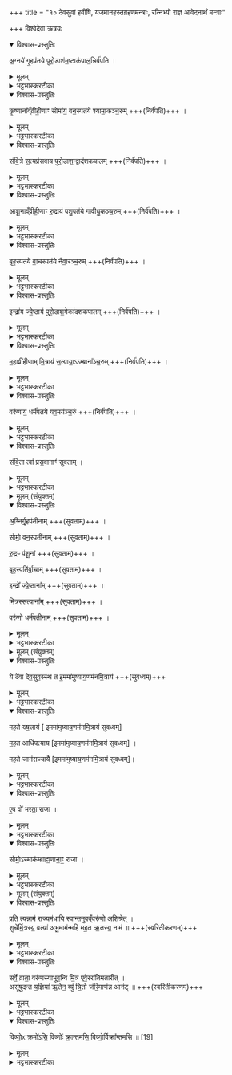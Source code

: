 +++
title = "१० देवसुवां हवींषि, यजमानहस्तग्रहणमन्त्राः, रत्निभ्यो राज्ञ आवेदनार्थं मन्त्राः"

+++
विश्वेदेवा ऋषयः
<details open><summary>विश्वास-प्रस्तुतिः</summary>

अ॒ग्नये॑ गृ॒हप॑तये पुरो॒डाश॑म॒ष्टाक॑पाल॒न्निर्व॑पति  ।  
</details>

<details><summary>मूलम्</summary>

अ॒ग्नये॑ गृ॒हप॑तये पुरो॒डाश॑म॒ष्टाक॑पाल॒न्निर्व॑पति  ।  
</details>

<details><summary>भट्टभास्करटीका</summary>

1अथाभिषेचनीये अग्नीषोमीयस्य पशुपुरोडाशस्यानुनिर्वाप्याण्यष्टौ देवसुवां हवींषि सन्ति, तानि विदधाति - अग्नये गृहपतये इत्यादि ॥ 'देवसुवामेतानि हवीषि भवन्ति' इत्यादि ब्राह्मणम् । देवस्य यजमानस्यानुज्ञातारोग्न्यादयो देवसुवः । गृहाणां पतिस्स्वामी गृहपतिः । 'पत्यावैश्वर्ये' इति पूर्वपदप्रकृतिस्वरत्वम् ।
</details>

<details open><summary>विश्वास-प्रस्तुतिः</summary>

कृ॒ष्णाना᳚व्ँव्रीही॒णाꣳ सोमा॑य॒ वन॒स्पत॑ये
श्यामा॒कञ्च॒रुम्  +++(निर्व॑पति)+++  ।  
</details>

<details><summary>मूलम्</summary>

कृ॒ष्णाना᳚व्ँव्रीही॒णाꣳ सोमा॑य॒ वन॒स्पत॑ये
श्यामा॒कञ्च॒रुम्  +++(निर्व॑पति)+++  ।  
</details>

<details><summary>भट्टभास्करटीका</summary>

कृष्णव्रीह्यादयो वाक्यशेषात्प्रायशः प्रसिद्धाः कृष्णवर्णाः, कृष्णाः । व्रीहीणामित्यादौ 'नामन्यतरस्याम्' इति नाम उदात्तत्वम् । वनानां पतिस्स्वामी वनस्पतिः । पारस्करादित्वात्सुट्, 'उभे वनस्पत्यादिषु' इति पूर्वोत्तरपदयोर्युगपत्प्रकृतिस्वरत्वम् । श्यामाकाः श्यामाकाख्याः ।
</details>

<details open><summary>विश्वास-प्रस्तुतिः</summary>

स॑वि॒त्रे स॒त्यप्र॑सवाय पुरो॒डाश॒न्द्वाद॑शकपालम्  +++(निर्व॑पति)+++  ।    
</details>

<details><summary>मूलम्</summary>

स॑वि॒त्रे स॒त्यप्र॑सवाय पुरो॒डाश॒न्द्वाद॑शकपालम्  +++(निर्व॑पति)+++  ।    
</details>

<details><summary>भट्टभास्करटीका</summary>

सवित्रे 'उदात्तयणः' इति विभक्तिरुदात्ता । सत्यप्रसवायामोघाभ्यनुज्ञाय ।
</details>

<details open><summary>विश्वास-प्रस्तुतिः</summary>

आशू॒नाव्ँव्री॑ही॒णाꣳ रु॒द्राय॑ पशु॒पत॑ये गावीधु॒कञ्च॒रुम्  +++(निर्व॑पति)+++  ।    
</details>

<details><summary>मूलम्</summary>

आशू॒नाव्ँव्री॑ही॒णाꣳ रु॒द्राय॑ पशु॒पत॑ये गावीधु॒कञ्च॒रुम्  +++(निर्व॑पति)+++  ।    
</details>

<details><summary>भट्टभास्करटीका</summary>

आशवष्षाष्टिका इत्येके । त्रिपक्षपच्या इत्यन्ये । पशूनां पतिस्स्वमी पशुपतिः । 'परादिश्छन्दसि' इत्युत्तरपदाद्युदात्तत्वम् । गावीधुकास्तृणतण्डुलाः ।
</details>

<details open><summary>विश्वास-प्रस्तुतिः</summary>

बृह॒स्पत॑ये वा॒चस्पत॑ये नैवा॒रञ्च॒रुम्  +++(निर्व॑पति)+++  ।      
</details>

<details><summary>मूलम्</summary>

बृह॒स्पत॑ये वा॒चस्पत॑ये नैवा॒रञ्च॒रुम्  +++(निर्व॑पति)+++  ।      
</details>

<details><summary>भट्टभास्करटीका</summary>

बृहतां पतिः बृहस्पतिः । वनस्पतिवत्सुस्वटरौ । वाचस्पतये । 'सावेकाचः' इति षष्ठ्या उदात्तत्वम्, 'षष्ठ्याः पतिपुत्र' इति संहितायां सत्वम् । 'षष्ठीयुक्तच्छन्दसि वा' इति पत्युर्घित्वम् । नीवाराश्शुष्कजलाशयोत्थिताः ।
</details>

<details open><summary>विश्वास-प्रस्तुतिः</summary>

इन्द्रा॑य ज्ये॒ष्ठाय॑ पुरो॒डाश॒मेका॑दशकपालम्  +++(निर्व॑पति)+++  ।      
</details>

<details><summary>मूलम्</summary>

इन्द्रा॑य ज्ये॒ष्ठाय॑ पुरो॒डाश॒मेका॑दशकपालम्  +++(निर्व॑पति)+++  ।      
</details>

<details><summary>भट्टभास्करटीका</summary>

ज्येष्ठाय प्रशस्यतमाय ।
</details>

<details open><summary>विश्वास-प्रस्तुतिः</summary>

म॒हाव्री॑हीणाम् मि॒त्राय॑ स॒त्याया॒ऽऽम्बाना᳚ञ्च॒रुम्  +++(निर्व॑पति)+++  ।     
</details>

<details><summary>मूलम्</summary>

म॒हाव्री॑हीणाम् मि॒त्राय॑ स॒त्याया॒ऽऽम्बाना᳚ञ्च॒रुम्  +++(निर्व॑पति)+++  ।     
</details>

<details><summary>भट्टभास्करटीका</summary>

महाव्रीहयश्शालय इति केचित् । स्वयं विशीर्णव्रीहिभ्यस्स्स्वयमुत्पन्ना व्रीहय इत्यन्ये । सत्यस्वरूपाय मित्राय ।
</details>

<details open><summary>विश्वास-प्रस्तुतिः</summary>

वरु॑णाय॒ धर्म॑पतये यव॒मय॑ञ्च॒रुं +++(निर्व॑पति)+++  ।     
</details>

<details><summary>मूलम्</summary>

वरु॑णाय॒ धर्म॑पतये यव॒मय॑ञ्च॒रुं +++(निर्व॑पति)+++  ।     
</details>

<details><summary>भट्टभास्करटीका</summary>

धर्मपतिः धर्मस्य पाता । पूर्ववत्स्वरः । यवमयं 'द्व्यचश्छन्दसि ' मयट् ॥
</details>

<details open><summary>विश्वास-प्रस्तुतिः</summary>

स॑वि॒ता त्वा᳚ प्रस॒वानाꣳ॑ सुवताम् ।  
</details>

<details><summary>मूलम्</summary>

स॑वि॒ता त्वा᳚ प्रस॒वानाꣳ॑ सुवताम् ।  
</details>

<details><summary>भट्टभास्करटीका</summary>

12अथ पुरोडाशस्विष्टकृतः पुरस्तात् ब्रह्मा यजमानस्य हस्तं गृह्णाति - सवितेत्यादि ॥ अत्र प्रसवस्य प्राधान्यात् तृतीयस्सविता प्रथम असीत् । सर्वत्र तादर्थ्ये चतुर्थ्याष्षष्ठी । प्रसवानां प्रसवार्थं सर्वासु प्रवृत्तिष्वनुज्ञानार्थं सविता त्वां सुवतां प्रेरयतु । षू प्रेरणे, प्रेरणमनुज्ञैव । सर्वत्रानुज्ञातो भवेत्यर्यः । थाथादिना प्रसवशब्दोन्तोदात्तः ।
</details>



<details><summary>मूलम् (संयुक्तम्)</summary>

अ॒ग्निर्गृ॒हप॑तीना॒ꣳ॒ सोमो॒ वन॒स्पती॑नाꣳ रु॒द्रᳶ प॑शू॒नां [18]बृह॒स्पति॑र्वा॒चामिन्द्रो᳚ ज्ये॒ष्ठाना᳚म्मि॒त्रस्स॒त्याना॒व्ँवरु॑णो॒ धर्म॑पतीना॒य्ँये दे॑वा देव॒सुव॒स्स्थ त इ॒ममा॑मुष्याय॒णम॑नमि॒त्राय॑ सुवध्वम्मह॒ते 
</details>

<details open><summary>विश्वास-प्रस्तुतिः</summary>

अ॒ग्निर्गृ॒हप॑तीनाम्   +++(सुवताम्)+++  ।     

सोमो॒ वन॒स्पती॑नाम्  +++(सुवताम्)+++  ।       

रु॒द्रᳶ प॑शू॒नां   +++(सुवताम्)+++  ।       

बृह॒स्पति॑र्वा॒चाम्   +++(सुवताम्)+++  ।       

इन्द्रो᳚ ज्ये॒ष्ठाना᳚म्  +++(सुवताम्)+++  ।       

मि॒त्रस्स॒त्याना᳚म्  +++(सुवताम्)+++  ।      

वरु॑णो॒ धर्म॑पतीनाम्   +++(सुवताम्)+++  ।       
</details>

<details><summary>मूलम्</summary>

अ॒ग्निर्गृ॒हप॑तीनाम्   +++(सुवताम्)+++  ।     

सोमो॒ वन॒स्पती॑नाम्  +++(सुवताम्)+++  ।       

रु॒द्रᳶ प॑शू॒नां   +++(सुवताम्)+++  ।       

बृह॒स्पति॑र्वा॒चाम्   +++(सुवताम्)+++  ।       

इन्द्रो᳚ ज्ये॒ष्ठाना᳚म्  +++(सुवताम्)+++  ।       

मि॒त्रस्स॒त्याना᳚म्  +++(सुवताम्)+++  ।      

वरु॑णो॒ धर्म॑पतीनाम्   +++(सुवताम्)+++  ।       
</details>

<details><summary>भट्टभास्करटीका</summary>

गृहपतीनामिति । भावप्रधानो निर्देशः । यानि गृहपति त्वानि बहुविधानि तदर्थं सुवताम्, सोमस्त्वां वनस्पत्यर्थं सुवताम्, रुद्रः पशूनां पतिः त्वां पश्वर्थं सुवताम्, वागर्थं बृहस्पतिस्सुवताम्, ज्येष्ठानां ज्येष्ठत्वाय इन्द्रस्सुवताम्, सत्यत्वाय मित्रस्सुवताम्, धर्मपतित्वार्थं वरुणस्सुवताम् ।
</details>



<details><summary>मूलम् (संयुक्तम्)</summary>

ये दे॑वा देव॒सुव॒स्स्थ त इ॒ममा॑मुष्याय॒णम॑नमि॒त्राय॑ सुवध्वम्मह॒ते ख्ष॒त्त्राय॑
 मह॒त आधि॑पत्याय मह॒ते जान॑राज्यायै 
</details>

<details open><summary>विश्वास-प्रस्तुतिः</summary>

ये दे॑वा देव॒सुव॒स्स्थ त इ॒ममा॑मुष्याय॒णम॑नमि॒त्राय॑  +++(सुवध्वम्)+++     
</details>

<details><summary>मूलम्</summary>

ये दे॑वा देव॒सुव॒स्स्थ त इ॒ममा॑मुष्याय॒णम॑नमि॒त्राय॑  +++(सुवध्वम्)+++     
</details>

<details><summary>भट्टभास्करटीका</summary>

हे देवा अग्न्यादयो वरुणान्ताः ये यूयं देवसुवस्स्थ देवस्य दानादिगुणयुक्तस्य यजमानस्य सवितारः प्रेरकास्स्थ ते यूयं यस्मादेवं प्रसवादीनामनुज्ञातारः तस्मादिममामुष्यायणं सिंहवर्मणः पुत्रं नन्दिवर्माणम् अनमित्रायानमित्रत्वाय अविद्यमानशत्रुत्वाय सुवध्वम् । अनुजानीत अशत्रुमेनं कुरुतेत्यर्थः । इममामुष्यायणमिति सर्वनामद्वयं विशेषार्थमुपादीयते । अमुष्यशब्दान्नडादित्वात्फक् ।
</details>

<details open><summary>विश्वास-प्रस्तुतिः</summary>

मह॒ते ख्ष॒त्त्राय॑ [ इ॒ममा॑मुष्याय॒णम॑नमि॒त्राय॑ सुवध्वम्]    

म॒ह॒त आधि॑पत्याय  [इ॒ममा॑मुष्याय॒णम॑नमि॒त्राय॑ सुवध्वम्] ।    

मह॒ते जान॑राज्यायै  [इ॒ममा॑मुष्याय॒णम॑नमि॒त्राय॑ सुवध्वम्]।     
</details>

<details><summary>मूलम्</summary>

मह॒ते ख्ष॒त्त्राय॑ [ इ॒ममा॑मुष्याय॒णम॑नमि॒त्राय॑ सुवध्वम्]    

म॒ह॒त आधि॑पत्याय  [इ॒ममा॑मुष्याय॒णम॑नमि॒त्राय॑ सुवध्वम्] ।    

मह॒ते जान॑राज्यायै  [इ॒ममा॑मुष्याय॒णम॑नमि॒त्राय॑ सुवध्वम्]।     
</details>

<details><summary>भट्टभास्करटीका</summary>

किञ्च - महते च क्षत्राय बलाय महते चाधिपत्याय स्वामित्वाय महते अविच्छिन्नाय च जानराज्याय जनानां राजा जनराजः तद्भावाय । उभयत्रापि गुणवचनत्वात् ष्यञ् । इममायुष्यायणं सुवध्वमित्येव । 'बृहन्महतोरुपसङ्ख्यानम्' इति महतो विभक्तेरुदात्तत्वम् ॥
</details>

<details open><summary>विश्वास-प्रस्तुतिः</summary>

ए॒ष वो॑ भरता॒ राजा ।
</details>

<details><summary>मूलम्</summary>

ए॒ष वो॑ भरता॒ राजा ।
</details>

<details><summary>भट्टभास्करटीका</summary>

3यजमानायतने तिष्ठन् रत्निभ्यो जानपदेभ्योध्वर्युरावेदयते - एष व इति ॥ भरतानां निवासो जनपदो भरताः । 'जनपदे लुप्' । भरतानां राजानोपि भरताः । 'तस्य राजन्यपत्यवत्' इति 'जनपदशब्दात् क्षत्रियादञ्', 'यञिञोश्च' इति बहुषु लुक् । हे भरताः एष वो युष्माकं राजा, योयं राजसूयेन यजते । एवमयं व्याख्यातिगतो भवति, राज्यं चास्मिन् प्रतिहितम् । यद्यसौ भरतानामेव राजा तदानीमेवं, नान्यदा । यथाजनपदमिति केचित् ॥
</details>

<details open><summary>विश्वास-प्रस्तुतिः</summary>

सोमो॒ऽस्माक॑म्ब्राह्म॒णाना॒ꣳ॒ राजा ।
</details>

<details><summary>मूलम्</summary>

सोमो॒ऽस्माक॑म्ब्राह्म॒णाना॒ꣳ॒ राजा ।
</details>

<details><summary>भट्टभास्करटीका</summary>

4बह्मा जपति - सोम इति ॥ अस्माकं ब्राह्मणानां सोमो राजा, अधुना अयञ्चेति । सर्वदा सराजका एव वयमित्यभिप्रायः ॥
</details>



<details><summary>मूलम् (संयुक्तम्)</summary>

प्रति॒ त्यन्नाम॑ रा॒ज्यम॑धायि॒ स्वान्त॒नुव॒व्ँवरु॑णो अशिश्रे॒च्छुचे᳚र्मि॒त्रस्य॒ व्रत्या॑ अभू॒माम॑न्महि मह॒त ऋ॒तस्य॒ नाम॒ सर्वे॒ व्राता॒ वरु॑णस्याभूव॒न्वि मि॒त्र एवै॒ररा॑तिमतारी॒दसू॑षुदन्त य॒ज्ञिया॑ ऋ॒तेन॒ व्यु॑ त्रि॒तो ज॑रि॒माण॑न्न आनड् 
</details>

<details open><summary>विश्वास-प्रस्तुतिः</summary>

प्रति॒ त्यन्नाम॑ रा॒ज्यम॑धायि॒ स्वान्त॒नुव॒व्ँवरु॑णो अशिश्रेत् ।   
शुचे᳚र्मि॒त्रस्य॒ व्रत्या॑ अभू॒माम॑न्महि मह॒त ऋ॒तस्य॒ नाम॑ ॥  +++(स्वरितीकरणम्)+++
</details>

<details><summary>मूलम्</summary>

प्रति॒ त्यन्नाम॑ रा॒ज्यम॑धायि॒ स्वान्त॒नुव॒व्ँवरु॑णो अशिश्रेत् ।   
शुचे᳚र्मि॒त्रस्य॒ व्रत्या॑ अभू॒माम॑न्महि मह॒त ऋ॒तस्य॒ नाम॑ ॥  +++(स्वरितीकरणम्)+++
</details>

<details><summary>भट्टभास्करटीका</summary>

5यजमानो मुखं विमृष्टे - प्रति त्यदिति द्वाभ्यां वारुणीभ्यां त्रिष्टुब्भ्याम् ॥ 'महत ऋतस्य नाम' इति प्रथमाया अन्तः । द्वे अप्यनवसाने । त्यत् एतद्राज्यं नाम नमनीयं प्रत्यधायि मयि प्रतिहितं प्रतिष्ठितमभूत् । यद्वा - छान्दसो लुङ् । प्रतिधीयताम् । 'राज्यमेवास्मिन् प्रतीदधाति' इति ब्राह्मणम् । हेतुमाह - स्वामात्मीयां तनुवं शरीरं अनुज्ञातृस्वभावत्वं यस्माद्वरुणोशिश्रेत् आश्रितवानसीत् मम धर्मपतित्वाभ्यनुज्ञानं कृतवान् । तेन राज्यं प्रत्यधायीति । 'वरुणसवमेवावरुन्धे' इत्यादि ब्राह्मणम् । उदाहरणमात्रं वरुणग्रहणं सवित्रादीनां सर्वेषामपि देवसुवां यथा प्रसूतं राज्यं प्रत्यधायीति वेदितव्यम् । श्रयतेर्लुङि 'बहुलं छन्दसि' इति शपश्श्लुः ।   
किञ्च ; शुचेर्मित्रस्य व्रत्याः कर्मयोग्याः अभूम । 'तत्र साधुः' इति यत् । अत एव महत ऋतस्य च सत्यस्य यज्ञस्य वा नाम नमनं अमन्महि ज्ञातवन्तः । मनुतेर्लङि, शपो लुक् । यद्वा - न केवलं मित्रस्य व्रत्या अभूम ; अपि तु ऋतस्य च नामाअमन्महीति ॥
</details>

<details open><summary>विश्वास-प्रस्तुतिः</summary>

सर्वे॒ व्राता॒ वरु॑णस्याभूव॒न्वि मि॒त्र एवै॒ररा॑तिमतारीत् ।   
असू॑षुदन्त य॒ज्ञिया॑ ऋ॒तेन॒ व्यु॑ त्रि॒तो ज॑रि॒माण॑न्न आन॑ट् ॥  +++(स्वरितीकरणम्)+++
</details>

<details><summary>मूलम्</summary>

सर्वे॒ व्राता॒ वरु॑णस्याभूव॒न्वि मि॒त्र एवै॒ररा॑तिमतारीत् ।   
असू॑षुदन्त य॒ज्ञिया॑ ऋ॒तेन॒ व्यु॑ त्रि॒तो ज॑रि॒माण॑न्न आन॑ट् ॥  +++(स्वरितीकरणम्)+++
</details>

<details><summary>भट्टभास्करटीका</summary>

6अथ द्वितीया । किम्बहुना सर्वे ऋत्विजः वरुणस्य व्राताः कर्मयोग्या अभूवन् । छान्दसोऽङ् । मित्र एवैरागमनैः अस्माकमरातिमदानशीलं शत्रुं व्यतारीत् वितारयतु दातारं करोतु । छादसो लुङ् । यदा विपूर्वस्तरतिः विप्लवे वर्तते, विनाशो विप्लवः, चुरादिः, विनाशयत्विर्त्यर्थः । रातेः क्तिचि रातिः, न रातिः अरातिः । यद्वा - अरातिं शत्रुं विशेषेण तारयतु अतिक्रमयतु । किञ्च ; 'यज्ञियाः यज्ञसम्पादनार्हाः ऋत्विजः अस्मानृतेन यज्ञेनासूषुदन्त सूदयन्तु । षूद क्षरणे । रसास्वादनेन सूदयन्तु । 'यज्ञर्त्विग्भ्यां घखञौ' ।   

किञ्च ; उ इति समुच्चये । त्रितोग्निः त्रिभ्यो लोकेभ्य उत्पन्नः, त्रिभ्यो वातिवातेभ्यः, त्रिभिर्वा ब्राह्मणादिभिः, लौकिकैर्वा कृतप्राप्तिः । स त्रितः अस्माकं जरिमाणं स्तोत्रम् । जीर्यतेरौणादिक इमनिच् । जनित्रशब्दाद्वा भावे छान्दस इमनिच्, 'तुरिष्ठेमेयस्सु' इति तृशब्दलोपः । जरिमा स्तोतृत्वं तत् अग्निः, व्यानट् व्याप्नोतु अस्माकं स्तुतिं गृहीत्वा स्तोत्रफलं ददावित्यर्थः । अश्नोतेर्लिङि व्यत्ययेन परस्मैपदं, विकरणव्यत्ययेन श्नम् । नशेर्वा गत्यर्थाल्लुङि 'मन्त्रे घस' इति च्लेर्लुक्, 'छन्दस्यपि दृश्यते' इत्याडागमः । यद्वा - उक्तं ऋतेनास्मानसूषुदन्तेति तदिदमस्माकं जरिमाणं जरां दीर्घायुष्ट्वं व्यानट्प्रापयतु । अन्तर्भावितण्यर्थाल्लुङ् । कियच्चिरमित्याह - उ इत्यप्यर्थे । त्रितोपि त्रिभ्योपि वयोभ्यः पुरस्तात् जरिमाणं नः प्रापयतु सर्वमायुर्जीवयत्वित्यर्थः ॥
</details>

<details open><summary>विश्वास-प्रस्तुतिः</summary>

विष्णो॒ᳵ क्रमो॑ऽसि॒ विष्णोः᳚ क्रा॒न्तम॑सि॒ विष्णो॒र्विक्रा᳚न्तमसि ॥ [19]  
</details>

<details><summary>मूलम्</summary>

विष्णो॒ᳵ क्रमो॑ऽसि॒ विष्णोः᳚ क्रा॒न्तम॑सि॒ विष्णो॒र्विक्रा᳚न्तमसि ॥ [19]  
</details>

<details><summary>भट्टभास्करटीका</summary>

7-9त्रीन्विष्णुक्रमान् प्राचः क्रामति - विष्णोः क्रमोसीति ॥ व्याख्यातम् ॥

- विष्णो॒ᳵ क्रमो॑ऽसि ।

  - विष्णुक्रमान्क्रमते रथं यजमानोभ्येति - विष्णोरिति ॥ विष्णोर्भगवत एव क्रमोसि गमनसाधनत्वात् । प्रकृष्टस्य विष्णोः क्रमरूपेण स्तूयते रथः विष्णोः क्रमवत् भविष्यसि जयहेतुरिति ।

- विष्णोः᳚ क्रा॒न्तम॑सि ।

   - विष्णोः क्रान्तमसि यत्पूर्वं विष्णुना कृतं क्रमणं, तदेव त्वमसि तद्वज्जयसाधनं भविष्यसि अस्माकम् ।

- विष्णो॒र्विक्रा᳚न्तमसि ।
  - विष्णोर्वीक्रान्तं विजयः, तदेव त्वमसि तद्वद्विजयसाधनत्वात् । पूर्ववद्गतिस्वरः ॥


इत्यष्टमे दशमोनुवाकः ॥  
</details>
